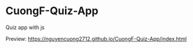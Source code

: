 # CuongF-Quiz-App


Quiz app with js


Preview:
https://nguyencuong2712.github.io/CuongF-Quiz-App/index.html
